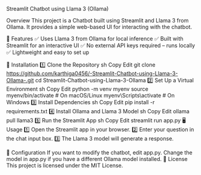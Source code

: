 Streamlit Chatbot using Llama 3 (Ollama)




Overview
This project is a Chatbot built using Streamlit and Llama 3 from Ollama. It provides a simple web-based UI for interacting with the chatbot.

🚀 Features
✅ Uses Llama 3 from Ollama for local inference
✅ Built with Streamlit for an interactive UI
✅ No external API keys required – runs locally
✅ Lightweight and easy to set up

📌 Installation
1️⃣ Clone the Repository
sh
Copy
Edit
git clone https://github.com/karthiga0456/-Streamlit-Chatbot-using-Llama-3-Ollama-.git
cd Streamlit-Chatbot-using-Llama-3-Ollama
2️⃣ Set Up a Virtual Environment
sh
Copy
Edit
python -m venv myenv
source myenv/bin/activate  # On macOS/Linux
myenv\Scripts\activate     # On Windows
3️⃣ Install Dependencies
sh
Copy
Edit
pip install -r requirements.txt
4️⃣ Install Ollama and Llama 3 Model
sh
Copy
Edit
ollama pull llama3
5️⃣ Run the Streamlit App
sh
Copy
Edit
streamlit run app.py
🖥️ Usage
1️⃣ Open the Streamlit app in your browser.
2️⃣ Enter your question in the chat input box.
3️⃣ The Llama 3 model will generate a response.

🔧 Configuration
If you want to modify the chatbot, edit app.py.
Change the model in app.py if you have a different Ollama model installed.
📜 License
This project is licensed under the MIT License.
